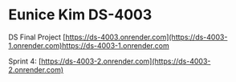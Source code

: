 # Eunice Kim DS-4003
DS Final Project
[https://ds-4003.onrender.com](https://ds-4003-1.onrender.com)https://ds-4003-1.onrender.com

Sprint 4: [https://ds-4003-2.onrender.com](https://ds-4003-2.onrender.com)
